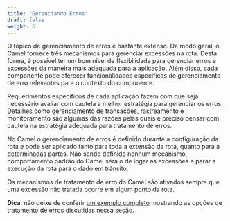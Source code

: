 ```yaml
---
title: "Gerenciando Erros"
draft: false
weight: 6
---
```


O tópico de gerenciamento de erros é bastante extenso. De modo geral, o Camel fornece três mecanismos para gerenciar excessões na rota. Desta forma, é possível ter um bom nível de flexibilidade para gerenciar erros e excessões da maneira mais adequada para a aplicação. Além disso, cada componente pode oferecer funcionalidades específicas de gerenciamento de erro relevantes para o contexto do componente.

Requerimentos específicos de cada aplicação fazem com que seja necessário avaliar com cautela a melhor estratégia para gerenciar os erros. Detalhes como gerenciamento de transações, rastreamento e monitoramento são algumas das razões pelas quais é preciso pensar com cautela na estratégia adequada para tratamento de erros.

No Camel o gerenciamento de erros é definido durante a configuração da rota e pode ser aplicado tanto para toda a extensão da rota, quanto para a determinadas partes. Não sendo definido nenhum mecanismo, comportamento padrão do Camel será o de logar as excessões e parar a execução da rota para o dado em trânsito.

Os mecanismos de tratamento de erro do Camel são ativados sempre que uma excessão não tratada ocorre em algum ponto da rota.

**Dica**: não deixe de conferir [um exemplo completo](https://github.com/integracao-passo-a-passo/camel-passo-a-passo/tree/master/excessoes-app-camel) mostrando as opções de tratamento de erros discutidas nessa seção.
